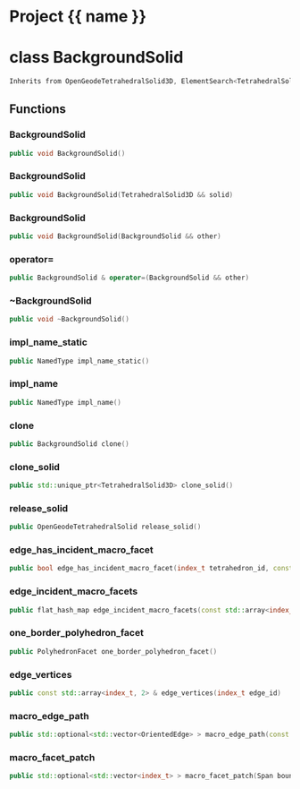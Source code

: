 <script setup>
import {useRoute} from 'vitepress'
const {path} = useRoute()
const tokens = path.split('/')
const words = tokens[2].split('-');
for (let i = 0; i < words.length; i++) {
    words[i] = words[i].charAt(0).toUpperCase() + words[i].slice(1);
    words[i] = words[i].replace('geode', 'Geode')
}
const name = words.join('-');
</script>
# Project {{ name }}

# class BackgroundSolid


```cpp
Inherits from OpenGeodeTetrahedralSolid3D, ElementSearch<TetrahedralSolid3D>, MacroInfo3D
```



## Functions

### BackgroundSolid

```cpp
public void BackgroundSolid()
```


### BackgroundSolid

```cpp
public void BackgroundSolid(TetrahedralSolid3D && solid)
```


### BackgroundSolid

```cpp
public void BackgroundSolid(BackgroundSolid && other)
```


### operator=

```cpp
public BackgroundSolid & operator=(BackgroundSolid && other)
```


### ~BackgroundSolid

```cpp
public void ~BackgroundSolid()
```


### impl_name_static

```cpp
public NamedType impl_name_static()
```


### impl_name

```cpp
public NamedType impl_name()
```


### clone

```cpp
public BackgroundSolid clone()
```


### clone_solid

```cpp
public std::unique_ptr<TetrahedralSolid3D> clone_solid()
```


### release_solid

```cpp
public OpenGeodeTetrahedralSolid release_solid()
```


### edge_has_incident_macro_facet

```cpp
public bool edge_has_incident_macro_facet(index_t tetrahedron_id, const std::array<index_t, 2> & edge_vertices)
```


### edge_incident_macro_facets

```cpp
public flat_hash_map edge_incident_macro_facets(const std::array<index_t, 2> & edge_vertices)
```


### one_border_polyhedron_facet

```cpp
public PolyhedronFacet one_border_polyhedron_facet()
```


### edge_vertices

```cpp
public const std::array<index_t, 2> & edge_vertices(index_t edge_id)
```


### macro_edge_path

```cpp
public std::optional<std::vector<OrientedEdge> > macro_edge_path(const std::array<index_t, 2> & edge_vertices, const MeshEdge & macro_edge)
```


### macro_facet_patch

```cpp
public std::optional<std::vector<index_t> > macro_facet_patch(Span boundary_edges, const MeshPolygon & macro_facet)
```




